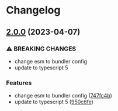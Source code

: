# Changelog

## [2.0.0](https://github.com/cprecioso/tsconfig/compare/v1.0.0...v2.0.0) (2023-04-07)


### ⚠ BREAKING CHANGES

* change esm to bundler config
* update to typescript 5

### Features

* change esm to bundler config ([747fc4b](https://github.com/cprecioso/tsconfig/commit/747fc4b1bef781b8b55ffd15ea1528633b433d99))
* update to typescript 5 ([950c6fe](https://github.com/cprecioso/tsconfig/commit/950c6fe60715aef53d1598e356f901610b82a175))
